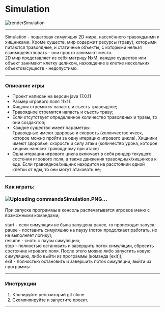 # Simulation
![renderSimulation](https://github.com/user-attachments/assets/2e84a600-4f28-4d92-ac0e-af9b06ecf7a7)


---
Simulation - пошаговая симуляция 2D мира, населённого травоядынми 
и хищниками. Кроме существ, мир содержит ресурсы (траву), которыми 
питаются травоядные, и статичные объекты, с которыми нельзя 
взаимодействовать - они просто занимают место.<br/>2D мир 
представляет из себя матрицу NxM, каждое существо или объект 
занимают клетку целиком, нахождение в клетке нескольких 
объектов/существ - недопустимо.

---
### Описание игры
- Проект написан на версии java 17.0.11
- Размер игрового поля 11х11.
- Хищник стремится напасть и съесть травоядное;
- Травоядное стремится напасть и съесть траву;
- Если отсутствует определенное количество травоядных и травы, то они создаются;
- Каждое существо имеет параметры:<br/>
Травоядные имеют здоровье и скорость (колличество ячеек, 
которое можно пройти за одну итерацию игрового цикла). 
Хищники имеют здоровье, скорость и силу атаки (количество урона, 
которое хищник наносит травоядному при атаке)
- Одна итерация игрового цикла включает в себя рендер текущего состония
игрового поля, а также движения травоядных/хищников к еде.
Если травоядное/хищник находится на расстоянии одной клетки от еды, 
то они могут атаковать ее;
---
### Как играть: <br/><br/>![Uploading сommandsSimulation.PNG…]()

При запуске программы в консоль 
распечатыватся игровое меню с возможными командами;

start - если симуляция не была запущена ранее, то происходит запуск;<br/>
pause - поставить симуляцию на паузу 
(поток продолжает работать, но не выполняет логику);<br/>
resume - снять с паузы симуляцию;<br/>
stop - полностью остановить и завершить поток симуляции, сбросить состояние
игрового поля. После этого можно либо запустить новую симуляцию,
либо выйти из программы (команда [exit]);<br/>
exit - полностью остановить и завершить поток симуляции, выйти из программы.

---
### Инструкции
1. Клонируйте репозиторий git clone
2. Скомпилируйте и запустите проект.
---
